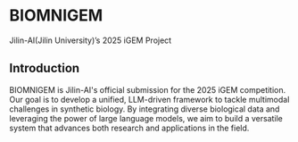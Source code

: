 # BIOMNIGEM
Jilin-AI(Jilin University)’s 2025 iGEM Project

## Introduction

BIOMNIGEM is Jilin-AI's official submission for the 2025 iGEM competition. Our goal is to develop a unified, LLM-driven framework to tackle multimodal challenges in synthetic biology. By integrating diverse biological data and leveraging the power of large language models, we aim to build a versatile system that advances both research and applications in the field.